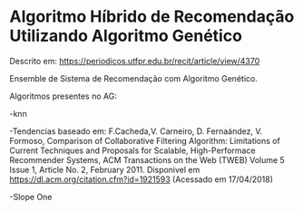 # Algoritmo Híbrido de Recomendação Utilizando Algoritmo Genético 

Descrito em:
https://periodicos.utfpr.edu.br/recit/article/view/4370

Ensemble de Sistema de Recomendação com Algoritmo Genético.

Algoritmos presentes no AG:

-knn

-Tendencias baseado em: F.Cacheda,V. Carneiro, D. Fernaández, V. Formoso, Comparison of Collaborative Filtering Algorithm: Limitations of Current Techniques and Proposals for Scalable, High-Performace Recommender Systems, ACM Transactions on the Web (TWEB) Volume 5 Issue 1, Article No. 2, February 2011. Disponivel em https://dl.acm.org/citation.cfm?id=1921593 (Acessado em 17/04/2018) 

-Slope One
